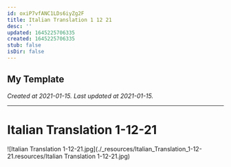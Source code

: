```yaml
---
id: oxiP7vfANC1LDs6iyZg2F
title: Italian Translation 1 12 21
desc: ''
updated: 1645225706335
created: 1645225706335
stub: false
isDir: false
---
```

My Template
---

_Created at 2021-01-15._
_Last updated at 2021-01-15._




---

# Italian Translation 1-12-21


![Italian Translation 1-12-21.jpg](./_resources/Italian_Translation_1-12-21.resources/Italian Translation 1-12-21.jpg)


